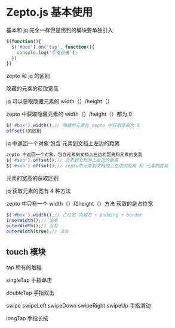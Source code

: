 # Zepto.js 基本使用

基本和 jq 完全一样但是用到的模块要单独引入
```js
$(function(){
  $('#box').on('tap', function(){
​    console.log('手指点击');
  })
})
```
zepto 和 jq 的区别

隐藏的元素的获取宽高

jq 可以获取隐藏元素的 width（）/height（）

zepto 中获取隐藏元素的 width（）/height（）都为 0
```js
$('#box').width();// 隐藏的元素在 zepto 中获取宽高为 0
offset()的区别
```
jq 中返回一个对象 包含 元素到文档上左边的距离

```js
zepto 中返回一个对象，包含元素到文档上左边的距离和元素的宽高
$('#sub').offset();// 元素到文档的上左边的距离
$('#sub').offset();// zepto中元素到文档的上左边的距离 和 元素的宽高
```
元素的宽高的获取区别

jq 获取元素的宽有 4 种方法

zepto 中只有一个 width（）和height（）方法 获取的是占位宽
```js
$('#box').width();// 占位宽 内容宽 + padding + border
innerWidth();// 没有
outerWidth();// 没有
outerWidth(true);// 没有
```
## touch 模块
tap 所有的触碰

singleTap 手指单击

doubleTap 手指双击

swipe swipeLeft swipeDown  swipeRight swipeUp 手指滑动

longTap 手指长按